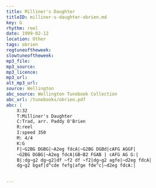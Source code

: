```yaml
---
title: Milliner's Daughter
titleID: milliner-s-daughter-obrien.md
key: G
rhythm: reel
date: 1999-02-12
location: Other
tags: obrien
regtuneoftheweek:
slowtuneoftheweek:
mp3_file:
mp3_source:
mp3_licence:
mp3_url:
alt_mp3_url:
source: Wellington
abc_source: Wellington Tunebook Collection
abc_url: /tunebooks/obrien.pdf
abc: |
    X:32
    T:Milliner's Daughter
    C:Trad, arr. Paddy O'Brien
    R:reel
    I:speed 350
    M: 4/4
    K:G
    F|~G2BG DGBG|~A2eg fdcA|~G2BG DGBd|cAFG AGGF|
    ~G2BG DGBG|~A2eg fdcA|GB~B2 FGAB | cAFG AG G:|
    B|:dg~g2 dg~g2|df ~f2 df ~f2|dg~g2 agfe|~d2eg fdcA|
    dg~g2 bgaf|d^cde fefg|afge fde^c|~d2eg fdcA:|
    

---
```


